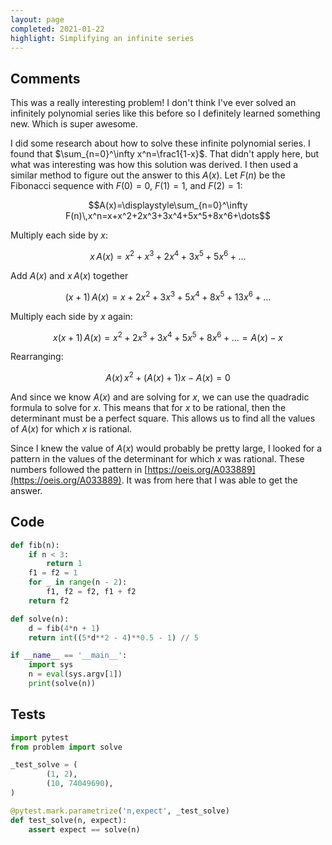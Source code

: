 ```yaml
---
layout: page
completed: 2021-01-22
highlight: Simplifying an infinite series
---
```


## Comments

This was a really interesting problem!  I don't think I've ever solved an
infinitely polynomial series like this before so I definitely learned something
new.  Which is super awesome.

I did some research about how to solve these infinite polynomial series.  I
found that $\sum_{n=0}^\infty x^n=\frac1{1-x}$.  That didn't apply here, but what
was interesting was how this solution was derived.  I then used a similar
method to figure out the answer to this $A(x)$. Let $F(n)$ be the Fibonacci
sequence with $F(0)=0$, $F(1)=1$, and $F(2)=1$:

$$A(x)=\displaystyle\sum_{n=0}^\infty F(n)\,x^n=x+x^2+2x^3+3x^4+5x^5+8x^6+\dots$$

Multiply each side by $x$:

$$x\,A(x)=x^2+x^3+2x^4+3x^5+5x^6+\dots$$

Add $A(x)$ and $x\,A(x)$ together

$$(x+1)\,A(x)=x+2x^2+3x^3+5x^4+8x^5+13x^6+\dots$$

Multiply each side by $x$ again:

$$x(x+1)\,A(x)=x^2+2x^3+3x^4+5x^5+8x^6+\dots{}=A(x)-x$$

Rearranging:

$$A(x)\,x^2+\left(A(x)+1\right)x-A(x)=0$$

And since we know $A(x)$ and are solving for $x$, we can use the quadradic
formula to solve for $x$.  This means that for $x$ to be rational, then the
determinant must be a perfect square.  This allows us to find all the values of
$A(x)$ for which $x$ is rational.

Since I knew the value of $A(x)$ would probably be pretty large, I looked for a
pattern in the values of the determinant for which $x$ was rational.  These
numbers followed the pattern in
[https://oeis.org/A033889](https://oeis.org/A033889).  It was from here that I
was able to get the answer.

## Code

```python
def fib(n):
    if n < 3:
        return 1
    f1 = f2 = 1
    for _ in range(n - 2):
        f1, f2 = f2, f1 + f2
    return f2

def solve(n):
    d = fib(4*n + 1)
    return int((5*d**2 - 4)**0.5 - 1) // 5

if __name__ == '__main__':
    import sys
    n = eval(sys.argv[1])
    print(solve(n))
```

## Tests

```python
import pytest
from problem import solve

_test_solve = (
        (1, 2),
        (10, 74049690),
)

@pytest.mark.parametrize('n,expect', _test_solve)
def test_solve(n, expect):
    assert expect == solve(n)
```
